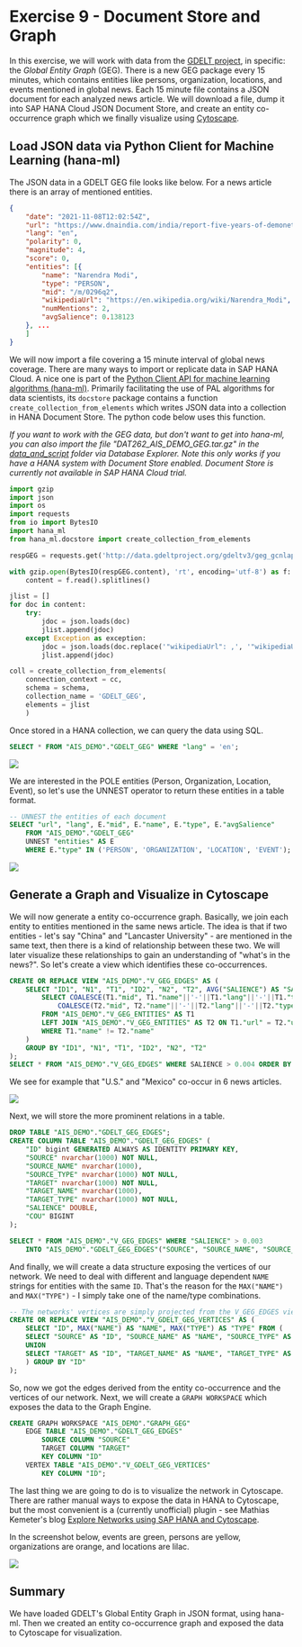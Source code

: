 # Exercise 9 - Document Store and Graph

In this exercise, we will work with data from the [GDELT project](https://www.gdeltproject.org/), in specific: the *Global Entity Graph* (GEG). There is a new GEG package every 15 minutes, which contains entities like persons, organization, locations, and events mentioned in global news. Each 15 minute file contains a JSON document for each analyzed news article. We will download a file, dump it into SAP HANA Cloud JSON Document Store, and create an entity co-occurrence graph which we finally visualize using [Cytoscape](https://cytoscape.org/).

## Load JSON data via Python Client for Machine Learning (hana-ml)<a name="subex1"></a>

The JSON data in a GDELT GEG file looks like below. For a news article there is an array of mentioned entities.
````json
{
	"date": "2021-11-08T12:02:54Z",
	"url": "https://www.dnaindia.com/india/report-five-years-of-demonetization-how-it-has-helped-digitalising-india-pm-modi-upi-google-play-online-payments-news-2918794",
	"lang": "en",
	"polarity": 0,
	"magnitude": 4,
	"score": 0,
	"entities": [{
		"name": "Narendra Modi",
		"type": "PERSON",
		"mid": "/m/0296q2",
		"wikipediaUrl": "https://en.wikipedia.org/wiki/Narendra_Modi",
		"numMentions": 2,
		"avgSalience": 0.138123
	}, ...
	]
}
````

We will now import a file covering a 15 minute interval of global news coverage. There are many ways to import or replicate data in SAP HANA Cloud. A nice one is part of the [Python Client API for machine learning algorithms (hana-ml)](https://help.sap.com/doc/1d0ebfe5e8dd44d09606814d83308d4b/2.0.05/en-US/html/index.html). Primarily facilitating the use of PAL algorithms for data scientists, its `docstore` package contains a function `create_collection_from_elements` which writes JSON data into a collection in HANA Document Store. The python code below uses this function.

*If you want to work with the GEG data, but don't want to get into hana-ml, you can also import the file "DAT262_AIS_DEMO_GEG.tar.gz" in the [data_and_script](../data_and_script/) folder via Database Explorer. Note this only works if you have a HANA system with Document Store enabled. Document Store is currently not available in SAP HANA Cloud trial.*

````Python
import gzip
import json
import os
import requests
from io import BytesIO
import hana_ml
from hana_ml.docstore import create_collection_from_elements

respGEG = requests.get('http://data.gdeltproject.org/gdeltv3/geg_gcnlapi/20211108120300.geg-gcnlapi.json.gz')

with gzip.open(BytesIO(respGEG.content), 'rt', encoding='utf-8') as f:
    content = f.read().splitlines()

jlist = []
for doc in content:
    try:
        jdoc = json.loads(doc)
        jlist.append(jdoc)
    except Exception as exception:
        jdoc = json.loads(doc.replace('"wikipediaUrl": ,', '"wikipediaUrl": "dummy",'))
        jlist.append(jdoc)

coll = create_collection_from_elements(
    connection_context = cc,
    schema = schema,
    collection_name = 'GDELT_GEG',
    elements = jlist
    )
````

Once stored in a HANA collection, we can query the data using SQL.

````SQL
SELECT * FROM "AIS_DEMO"."GDELT_GEG" WHERE "lang" = 'en';
````

![](images/collection.png)

We are interested in the POLE entities (Person, Organization, Location, Event), so let's use the UNNEST operator to return these entities in a table format.

````SQL
-- UNNEST the entities of each document
SELECT "url", "lang", E."mid", E."name", E."type", E."avgSalience"
	FROM "AIS_DEMO"."GDELT_GEG"
	UNNEST "entities" AS E
	WHERE E."type" IN ('PERSON', 'ORGANIZATION', 'LOCATION', 'EVENT');
````

![](images/entities.png)

## Generate a Graph and Visualize in Cytoscape<a name="subex2"></a>

We will now generate a entity co-occurrence graph. Basically, we join each entity to entities mentioned in the same news article. The idea is that if two entities - let's say "China" and "Lancaster University" - are mentioned in the same text, then there is a kind of relationship between these two. We will later visualize these relationships to gain an understanding of "what's in the news?". So let's create a view which identifies these co-occurrences.

````SQL
CREATE OR REPLACE VIEW "AIS_DEMO"."V_GEG_EDGES" AS (
	SELECT "ID1", "N1", "T1", "ID2", "N2", "T2", AVG("SALIENCE") AS "SALIENCE", COUNT(*) AS COU FROM (
		SELECT COALESCE(T1."mid", T1."name"||'-'||T1."lang"||'-'||T1."type") AS "ID1", T1."name" AS "N1", T1."type" AS "T1",
			COALESCE(T2."mid", T2."name"||'-'||T2."lang"||'-'||T2."type") AS "ID2", T2."name" AS "N2", T2."type" AS "T2", (T1."avgSalience"*T2."avgSalience") AS SALIENCE
		FROM "AIS_DEMO"."V_GEG_ENTITIES" AS T1
		LEFT JOIN "AIS_DEMO"."V_GEG_ENTITIES" AS T2 ON T1."url" = T2."url"
		WHERE T1."name" != T2."name"
	)
	GROUP BY "ID1", "N1", "T1", "ID2", "N2", "T2"
);
SELECT * FROM "AIS_DEMO"."V_GEG_EDGES" WHERE SALIENCE > 0.004 ORDER BY COU DESC;
````

We see for example that "U.S." and "Mexico" co-occur in 6 news articles.

![](images/co-oc.png)

Next, we will store the more prominent relations in a table.

````SQL
DROP TABLE "AIS_DEMO"."GDELT_GEG_EDGES";
CREATE COLUMN TABLE "AIS_DEMO"."GDELT_GEG_EDGES" (
	"ID" bigint GENERATED ALWAYS AS IDENTITY PRIMARY KEY,
	"SOURCE" nvarchar(1000) NOT NULL,
	"SOURCE_NAME" nvarchar(1000),
	"SOURCE_TYPE" nvarchar(1000) NOT NULL,
	"TARGET" nvarchar(1000) NOT NULL,
	"TARGET_NAME" nvarchar(1000),
	"TARGET_TYPE" nvarchar(1000) NOT NULL,
	"SALIENCE" DOUBLE,
	"COU" BIGINT
);

SELECT * FROM "AIS_DEMO"."V_GEG_EDGES" WHERE "SALIENCE" > 0.003
	INTO "AIS_DEMO"."GDELT_GEG_EDGES"("SOURCE", "SOURCE_NAME", "SOURCE_TYPE", "TARGET", "TARGET_NAME", "TARGET_TYPE", "SALIENCE", "COU");
````

And finally, we will create a data structure exposing the vertices of our network. We need to deal with different and language dependent `NAME` strings for entities with the same `ID`. That's the reason for the `MAX("NAME")` and `MAX("TYPE")` - I simply take one of the name/type combinations.

````SQL
-- The networks' vertices are simply projected from the V_GEG_EDGES view
CREATE OR REPLACE VIEW "AIS_DEMO"."V_GDELT_GEG_VERTICES" AS (
	SELECT "ID", MAX("NAME") AS "NAME", MAX("TYPE") AS "TYPE" FROM (
	SELECT "SOURCE" AS "ID", "SOURCE_NAME" AS "NAME", "SOURCE_TYPE" AS "TYPE" FROM "AIS_DEMO"."GDELT_GEG_EDGES"
	UNION
	SELECT "TARGET" AS "ID", "TARGET_NAME" AS "NAME", "TARGET_TYPE" AS "TYPE" FROM "AIS_DEMO"."GDELT_GEG_EDGES"
	) GROUP BY "ID"
);
````

So, now we got the edges derived from the entity co-occurrence and the vertices of our network. Next, we will create a `GRAPH WORKSPACE` which exposes the data to the Graph Engine.

````SQL
CREATE GRAPH WORKSPACE "AIS_DEMO"."GRAPH_GEG"
	EDGE TABLE "AIS_DEMO"."GDELT_GEG_EDGES"
		SOURCE COLUMN "SOURCE"
		TARGET COLUMN "TARGET"
		KEY COLUMN "ID"
	VERTEX TABLE "AIS_DEMO"."V_GDELT_GEG_VERTICES"
		KEY COLUMN "ID";
````

The last thing we are going to do is to visualize the network in Cytoscape. There are rather manual ways to expose the data in HANA to Cytoscape, but the most convenient is a (currently unofficial) plugin - see Mathias Kemeter's blog [Explore Networks using SAP HANA and Cytoscape](https://blogs.sap.com/2021/09/22/explore-networks-using-sap-hana-and-cytoscape/).

In the screenshot below, events are green, persons are yellow, organizations are orange, and locations are lilac.

![](images/cytoscape.png)

## Summary

We have loaded GDELT's Global Entity Graph in JSON format, using hana-ml. Then we created an entity co-occurrence graph and exposed the data to Cytoscape for visualization.
